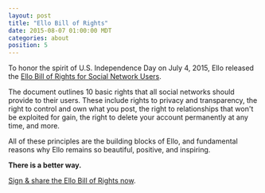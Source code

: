 ```yaml
---
layout: post
title: "Ello Bill of Rights"
date: 2015-08-07 01:00:00 MDT
categories: about
position: 5
---
```


To honor the spirit of U.S. Independence Day on July 4, 2015, Ello released the [Ello Bill of Rights for Social Network Users](https://bill-of-rights.ello.co/).

The document outlines 10 basic rights that all social networks should provide to their users. These include rights to privacy and transparency, the right to control and own what you post, the right to relationships that won't be exploited for gain, the right to delete your account permanently at any time, and more.

All of these principles are the building blocks of Ello, and fundamental reasons why Ello remains so beautiful, positive, and inspiring.

**There is a better way.**

[Sign & share the Ello Bill of Rights now](https://bill-of-rights.ello.co/).
